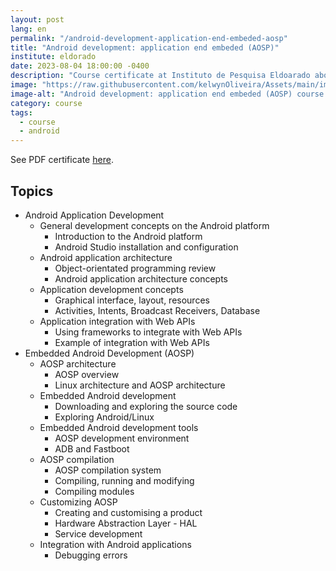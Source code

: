 ```yaml
---
layout: post
lang: en
permalink: "/android-development-application-end-embeded-aosp"
title: "Android development: application end embeded (AOSP)"
institute: eldorado
date: 2023-08-04 18:00:00 -0400
description: "Course certificate at Instituto de Pesquisa Eldoarado about Android Open Source Project."
image: "https://raw.githubusercontent.com/kelwynOliveira/Assets/main/img/certificates/intensive-courses/eldorado/android-development-application-end-embeded-aosp/front-pt.jpg"
image-alt: "Android development: application end embeded (AOSP) course certificate"
category: course
tags:
  - course
  - android
---
```


See PDF certificate <a href="https://docs.google.com/viewer?url=https://raw.githubusercontent.com/kelwynOliveira/Assets/main/PDF/certificates/intensive-courses/{{page.institute}}{{page.permalink}}.pdf" target="_blank">here</a>.

## Topics

- Android Application Development
  - General development concepts on the Android platform
    - Introduction to the Android platform
    - Android Studio installation and configuration
  - Android application architecture
    - Object-orientated programming review
    - Android application architecture concepts
  - Application development concepts
    - Graphical interface, layout, resources
    - Activities, Intents, Broadcast Receivers, Database
  - Application integration with Web APIs
    - Using frameworks to integrate with Web APIs
    - Example of integration with Web APIs
- Embedded Android Development (AOSP)
  - AOSP architecture
    - AOSP overview
    - Linux architecture and AOSP architecture
  - Embedded Android development
    - Downloading and exploring the source code
    - Exploring Android/Linux
  - Embedded Android development tools
    - AOSP development environment
    - ADB and Fastboot
  - AOSP compilation
    - AOSP compilation system
    - Compiling, running and modifying
    - Compiling modules
  - Customizing AOSP
    - Creating and customising a product
    - Hardware Abstraction Layer - HAL
    - Service development
  - Integration with Android applications
    - Debugging errors
